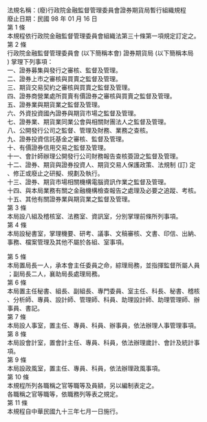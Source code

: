法規名稱：(廢)行政院金融監督管理委員會證券期貨局暫行組織規程  
廢止日期：民國 98 年 01 月 16 日  
第 1 條  
本規程依行政院金融監督管理委員會組織法第三十條第一項規定訂定之。  
第 2 條  
行政院金融監督管理委員會 (以下簡稱本會) 證券期貨局 (以下簡稱本局  
) 掌理下列事項：  
一、證券募集與發行之審核、監督及管理。  
二、證券上市之審核與買賣之監督及管理。  
三、期貨交易契約之審核與買賣之監督及管理。  
四、證券商營業處所買賣有價證券之審核與買賣之監督及管理。  
五、證券業與期貨業之監督及管理。  
六、外資投資國內證券與期貨市場之監督及管理。  
七、證券業、期貨業同業公會與相關財團法人之監督及管理。  
八、公開發行公司之監督、管理及財務、業務之查核。  
九、證券投資信託基金之審核、監督及管理。  
十、有價證券信用交易之監督及管理。  
十一、會計師辦理公開發行公司財務報告查核簽證之監督及管理。  
十二、證券、期貨與證券投資人、期貨交易人保護政策、法規制 (訂) 定  
、修正或廢止之研擬、規劃及執行。  
十三、證券、期貨市場相關機構電腦資訊作業之監督及管理。  
十四、與本局業務有關之金融機構檢查報告之處理及必要之追蹤、考核。  
十五、其他有關證券業與期貨業之監督及管理。  
第 3 條  
本局設八組及稽核室、法務室、資訊室，分別掌理前條所列事項。  
第 4 條  
本局設秘書室，掌理機要、研考、議事、文稿審核、文書、印信、出納、  
事務、檔案管理及其他不屬於各組、室事項。  


第 5 條  
本局置局長一人，承本會主任委員之命，綜理局務，並指揮監督所屬人員  
；副局長二人，襄助局長處理局務。  
第 6 條  
本局置主任秘書、組長、副組長、專門委員、室主任、科長、秘書、稽核  
、分析師、專員、設計師、管理師、科員、助理設計師、助理管理師、辦  
事員、書記。  
第 7 條  
本局設人事室，置主任、專員、科員、辦事員，依法辦理人事管理事項。  
第 8 條  
本局設會計室，置會計主任、專員、科員，依法辦理歲計、會計及統計事  
項。  
第 9 條  
本局設政風室，置主任、專員、科員，依法辦理政風事項。  
第 10 條  
本規程所列各職稱之官等職等及員額，另以編制表定之。  
各職稱之官等職等，依職務列等表之規定。  
第 11 條  
本規程自中華民國九十三年七月一日施行。  


